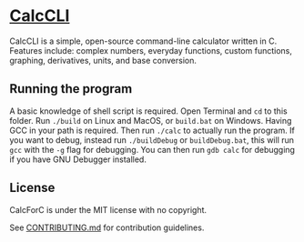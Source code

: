 # [CalcCLI](https://github.com/Unfit-Donkey/CalcCLI)
CalcCLI is a simple, open-source command-line calculator written in C.
Features include: complex numbers, everyday functions, custom functions, graphing, derivatives, units, and base conversion.

## Running the program
A basic knowledge of shell script is required.
Open Terminal and `cd` to this folder. Run `./build` on Linux and MacOS, or `build.bat` on Windows. Having GCC in your path is required. Then run `./calc` to actually run the program.
If you want to debug, instead run `./buildDebug` or `buildDebug.bat`, this will run `gcc` with the `-g` flag for debugging. You can then run `gdb calc` for debugging if you have GNU Debugger installed.

## License
CalcForC is under the MIT license with no copyright.

See [CONTRIBUTING.md](CONTRIBUTING.md) for contribution guidelines.


